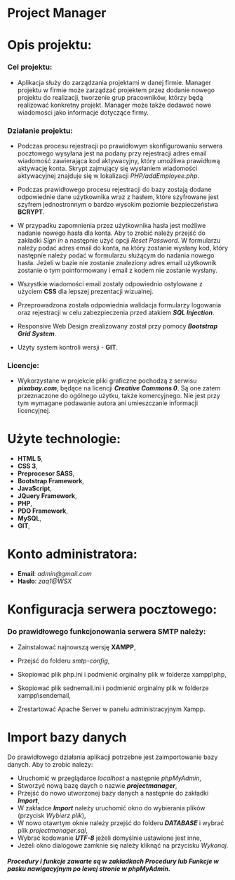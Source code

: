 # Project Manager

# Opis projektu:

### Cel projektu:

- Aplikacja służy do zarządzania projektami w danej firmie. Manager projektu w firmie może zarządzać projektem przez dodanie nowego projektu do realizacji, tworzenie grup pracowników, którzy będą realizować konkretny projekt. Manager może także dodawać nowe wiadomości jako informacje dotyczące firmy.

### Działanie projektu:

- Podczas procesu rejestracji po prawidłowym skonfigurowaniu serwera pocztowego wysyłana jest na podany przy rejestracji adres email wiadomość zawierająca kod aktywacyjny, który umożliwa prawidłową aktywację konta. Skrypt zajmujący się wysłaniem wiadomości aktywacyjnej znajduje się w lokalizacji _PHP/addEmployee.php_.

- Podczas prawidłowego procesu rejestracji do bazy zostają dodane odpowiednie dane użytkownika wraz z hasłem, które szyfrowane jest szyfrem jednostronnym o bardzo wysokim poziomie bezpieczeństwa **BCRYPT**.

- W przypadku zapomnienia przez użytkownika hasła jest możliwe nadanie nowego hasła dla konta. Aby to zrobić należy przejść do zakładki _Sign in_ a następnie użyć opcji _Reset Password_. W formularzu należy podać adres email do konta, na który zostanie wysłany kod, który następnie należy podać w formularzu służącym do nadania nowego hasła. Jeżeli w bazie nie zostanie znaleziony adres email użytkownik zostanie o tym poinformowany i email z kodem nie zostanie wysłany.

- Wszystkie wiadomości email zostały odpowiednio ostylowane z użyciem **CSS** dla lepszej prezentacji wizualnej.

- Przeprowadzona została odpowiednia walidacja formularzy logowania oraz rejestracji w celu zabezpieczenia przed atakiem **_SQL Injection_**.

- Responsive Web Design zrealizowany został przy pomocy **_Bootstrap Grid System_**.

- Użyty system kontroli wersji - **GIT**.

### Licencje:

- Wykorzystane w projekcie pliki graficzne pochodzą z serwisu **_pixabay.com_**, będące na licencji **_Creative Commons 0_**. Są one zatem przeznaczone do ogólnego użytku, także komercyjnego. Nie jest przy tym wymagane podawanie autora ani umieszczanie informacji licencyjnej.

# Użyte technologie:

- **HTML 5**,
- **CSS 3**,
- **Preprocesor SASS**,
- **Bootstrap Framework**,
- **JavaScript**,
- **JQuery Framework**,
- **PHP**,
- **PDO Framework**,
- **MySQL**,
- **GIT**,

# Konto administratora:

- **Email**: _admin@gmail.com_
- **Hasło**: _zaq1@WSX_

# Konfiguracja serwera pocztowego:

### Do prawidłowego funkcjonowania serwera SMTP należy:

- Zainstalować najnowszą wersję **XAMPP**,

- Przejść do folderu _smtp-config_,

- Skopiować plik php.ini i podmienić orginalny plik w folderze xampp\php,

- Skopiować plik sednemail.ini i podmienić orginalny plik w folderze xampp\sendemail,

- Zrestartować Apache Server w panelu administracyjnym Xampp.

# Import bazy danych

Do prawidłowego działania aplikacji potrzebne jest zaimportowanie bazy danych. Aby to zrobic należy:

- Uruchomić w przeglądarce _localhost_ a następnie _phpMyAdmin_,
- Stworzyć nową bazę daych o nazwie **_projectmanager_**,
- Przejść do nowo utworzonej bazy danych a następnie do zakładki **_Import_**,
- W zakładce **_Import_** należy uruchomić okno do wybierania plików (przycisk _Wybierz plik_),
- W nowo otawrtym oknie należy przejść do folderu **_DATABASE_** i wybrać plik _projectmanager.sql_,
- Wybrać kodowanie **_UTF-8_** jeżeli domyślnie ustawione jest inne,
- Jeżeli okno dialogowe zamknie się należy kliknąć na przycisku _Wykonaj_.

##### Procedury i funkcje zawarte są w zakładkach Procedury lub Funkcje w pasku nawigacyjnym po lewej stronie w phpMyAdmin.

